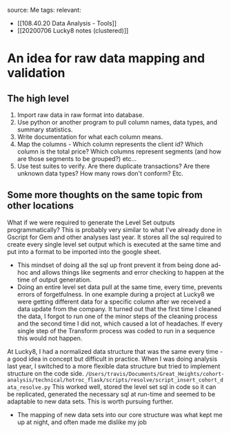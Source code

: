 source: Me
tags: 
relevant: 
- [[108.40.20 Data Analysis - Tools]]
- [[20200706 Lucky8 notes (clustered)]]

# An idea for raw data mapping and validation

## The high level
1. Import raw data in raw format into database.
2. Use python or another program to pull column names, data types, and summary statistics.
3. Write documentation for what each column means.
4. Map the columns - Which column represents the client id? Which column is the total price? Which columns represent segments (and how are those segments to be grouped?) etc...
5. Use test suites to verify. Are there duplicate transactions? Are there unknown data types? How many rows don't conform? Etc.

## Some more thoughts on the same topic from other locations
What if we were required to generate the Level Set outputs programmatically? This is probably very similar to what I've already done in Gscript for Gem and other analyses last year. It stores all the sql required to create every single level set output which is executed at the same time and put into a format to be imported into the google sheet.
- This mindset of doing all the sql up front prevent it from being done ad-hoc and allows things like segments and error checking to happen at the time of output generation.
- Doing an entire level set data pull at the same time, every time, prevents errors of forgetfulness. In one example during a project at Lucky8 we were getting different data for a specific column after we received a data update from the company. It turned out that the first time I cleaned the data, I forgot to run one of the minor steps of the cleaning process and the second time I did not, which caused a lot of headaches. If every single step of the Transform process was coded to run in a sequence this would not happen.

At Lucky8, I had a normalized data structure that was the same every time - a good idea in concept but difficult in practice. When I was doing analysis last year, I switched to a more flexible data structure but tried to implement structure on the code side. 
`/Users/travis/Documents/Great_Heights/cohort-analysis/technical/hotroc_flask/scripts/resolve/script_insert_cohort_data_resolve.py`
This worked well, stored the level set sql in code so it can be replicated, generated the necessary sql at run-time and seemed to be adaptable to new data sets. This is worth pursuing further.
- The mapping of new data sets into our core structure was what kept me up at night, and often made me dislike my job
